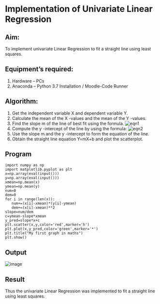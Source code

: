 # Implementation of Univariate Linear Regression
## Aim:
To implement univariate Linear Regression to fit a straight line using least squares.
## Equipment’s required:
1.	Hardware – PCs
2.	Anaconda – Python 3.7 Installation / Moodle-Code Runner
## Algorithm:
1.	Get the independent variable X and dependent variable Y.
2.	Calculate the mean of the X -values and the mean of the Y -values.
3.	Find the slope m of the line of best fit using the formula.
 ![eqn1](./eq1.jpg)
4.	Compute the y -intercept of the line by using the formula:
![eqn2](./eq2.jpg)  
5.	Use the slope m and the y -intercept to form the equation of the line.
6.	Obtain the straight line equation Y=mX+b and plot the scatterplot.
## Program
```
import numpy as np
import matplotlib.pyplot as plt
x=np.array(eval(input()))
y=np.array(eval(input()))
xmean=np.mean(x)
ymean=np.mean(y)
num=0
dem=0
for i in range(len(x)):
   num+=(x[i]-xmean)*(y[i]-ymean)
   dem+=(x[i]-xmean)**2
slope=num/dem
c=ymean-slope*xmean
y_pred=slope*x+c
plt.scatter(x,y,color='red',marker='h')
plt.plot(x,y_pred,color='green',marker='*')
plt.title("My first graph in maths")
plt.show()
```
## Output
![image](https://github.com/user-attachments/assets/a65f7d92-c7df-43d3-ad2d-951fe5451f0e)

## Result
Thus the univariate Linear Regression was implemented to fit a straight line using least squares.
